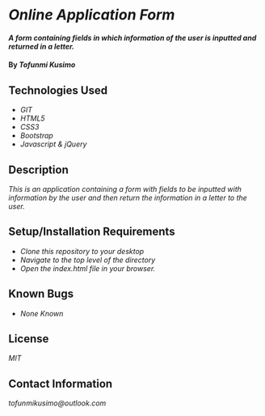 # _Online Application Form_

#### _A form containing fields in which information of the user is inputted and returned in a letter._

#### By _**Tofunmi Kusimo**_

## Technologies Used

* _GIT_
* _HTML5_
* _CSS3_
* _Bootstrap_
* _Javascript & jQuery_

## Description

_This is an application containing a form with fields to be inputted with information by the user and then return the information in a letter to the user._

## Setup/Installation Requirements

* _Clone this repository to your desktop_
* _Navigate to the top level of the directory_
* _Open the index.html file in your browser._


## Known Bugs

* _None Known_


## License

_MIT_

## Contact Information

_tofunmikusimo@outlook.com_